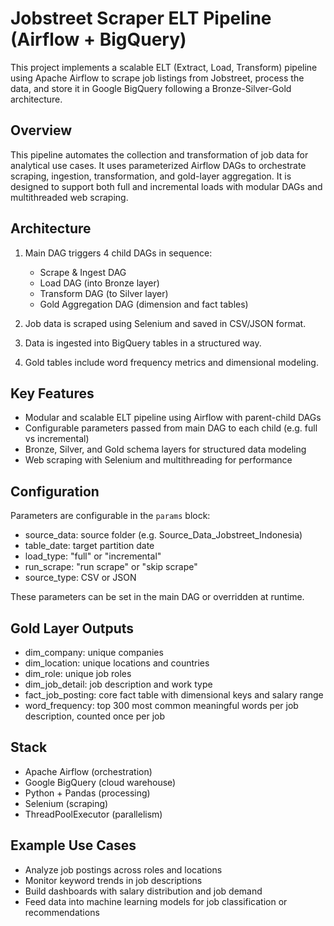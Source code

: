 # Jobstreet Scraper ELT Pipeline (Airflow + BigQuery)

This project implements a scalable ELT (Extract, Load, Transform) pipeline using Apache Airflow to scrape job listings from Jobstreet, process the data, and store it in Google BigQuery following a Bronze-Silver-Gold architecture.

## Overview

This pipeline automates the collection and transformation of job data for analytical use cases. It uses parameterized Airflow DAGs to orchestrate scraping, ingestion, transformation, and gold-layer aggregation. It is designed to support both full and incremental loads with modular DAGs and multithreaded web scraping.

## Architecture

1. Main DAG triggers 4 child DAGs in sequence:
   - Scrape & Ingest DAG
   - Load DAG (into Bronze layer)
   - Transform DAG (to Silver layer)
   - Gold Aggregation DAG (dimension and fact tables)

2. Job data is scraped using Selenium and saved in CSV/JSON format.
3. Data is ingested into BigQuery tables in a structured way.
4. Gold tables include word frequency metrics and dimensional modeling.

## Key Features

- Modular and scalable ELT pipeline using Airflow with parent-child DAGs
- Configurable parameters passed from main DAG to each child (e.g. full vs incremental)
- Bronze, Silver, and Gold schema layers for structured data modeling
- Web scraping with Selenium and multithreading for performance


## Configuration

Parameters are configurable in the `params` block:

- source_data: source folder (e.g. Source_Data_Jobstreet_Indonesia)
- table_date: target partition date
- load_type: "full" or "incremental"
- run_scrape: "run scrape" or "skip scrape"
- source_type: CSV or JSON

These parameters can be set in the main DAG or overridden at runtime.

## Gold Layer Outputs

- dim_company: unique companies
- dim_location: unique locations and countries
- dim_role: unique job roles
- dim_job_detail: job description and work type
- fact_job_posting: core fact table with dimensional keys and salary range
- word_frequency: top 300 most common meaningful words per job description, counted once per job

## Stack

- Apache Airflow (orchestration)
- Google BigQuery (cloud warehouse)
- Python + Pandas (processing)
- Selenium (scraping)
- ThreadPoolExecutor (parallelism)

## Example Use Cases

- Analyze job postings across roles and locations
- Monitor keyword trends in job descriptions
- Build dashboards with salary distribution and job demand
- Feed data into machine learning models for job classification or recommendations





